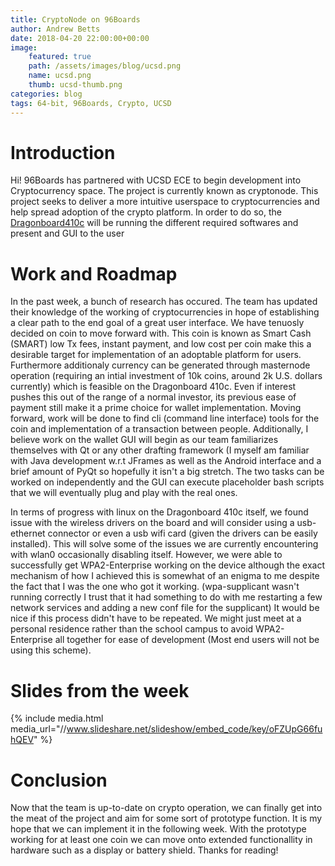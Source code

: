 ```yaml
---
title: CryptoNode on 96Boards
author: Andrew Betts
date: 2018-04-20 22:00:00+00:00
image:
    featured: true
    path: /assets/images/blog/ucsd.png
    name: ucsd.png
    thumb: ucsd-thumb.png
categories: blog
tags: 64-bit, 96Boards, Crypto, UCSD
---
```


# Introduction
Hi! 96Boards has partnered with UCSD ECE to begin development into Cryptocurrency space. The project is currently known as cryptonode. This project seeks to deliver a more intuitive userspace to cryptocurrencies and help spread adoption of the crypto platform. In order to do so, the [Dragonboard410c](/product/dragonboard410c/) will be running the different required softwares and present and GUI to the user

# Work and Roadmap
In the past week, a bunch of research has occured. The team has updated their knowledge of the working of cryptocurrencies in hope of establishing a clear path to the end goal of a great user interface. We have tenuosly decided on coin to move forward with. This coin is known as Smart Cash (SMART) low Tx fees, instant payment, and low cost per coin make this a desirable target for implementation of an adoptable platform for users. Furthermore additionaly currency can be generated through masternode operation (requiring an intial investment of 10k coins, around 2k U.S. dollars currently) which is feasible on the Dragonboard 410c. Even if interest pushes this out of the range of a normal investor, its previous ease of payment still make it a prime choice for wallet implementation. Moving forward, work will be done to find cli (command line interface) tools for the coin and implementation of a transaction between people. Additionally, I believe work on the wallet GUI will begin as our team familiarizes themselves with Qt or any other drafting framework (I myself am familiar with Java development w.r.t JFrames as well as the Android interface and a brief amount of PyQt so hopefully it isn't a big stretch. The two tasks can be worked on independently  and the GUI can execute placeholder bash scripts that we will eventually plug and play with the real ones.

In terms of progress with linux on the Dragonboard 410c itself, we found issue with the wireless drivers on the board and will consider using a usb-ethernet connector or even a usb wifi card (given the drivers can be easily installed). This will solve some of the issues we are currently encountering with wlan0 occasionally disabling itself. However, we were able to successfully get WPA2-Enterprise working on the device although the exact mechanism of how I achieved this is somewhat of an enigma to me despite the fact that I was the one who got it working. (wpa-supplicant wasn't running correctly I trust that it had something to do with me restarting a few network services and adding a new conf file for the supplicant) It would be nice if this process didn't have to be repeated. We might just meet at a personal residence rather than the school campus to avoid WPA2-Enterprise all together for ease of development (Most end users will not be using this scheme).

# Slides from the week

{% include media.html media_url="//www.slideshare.net/slideshow/embed_code/key/oFZUpG66fuhQEV" %}

# Conclusion
Now that the team is up-to-date on crypto operation, we can finally get into the meat of the project and aim for some sort of prototype function. It is my hope that we can implement it in the following week. With the prototype working for at least one coin we can move onto extended functionallity in hardware such as a display or battery shield. Thanks for reading!
